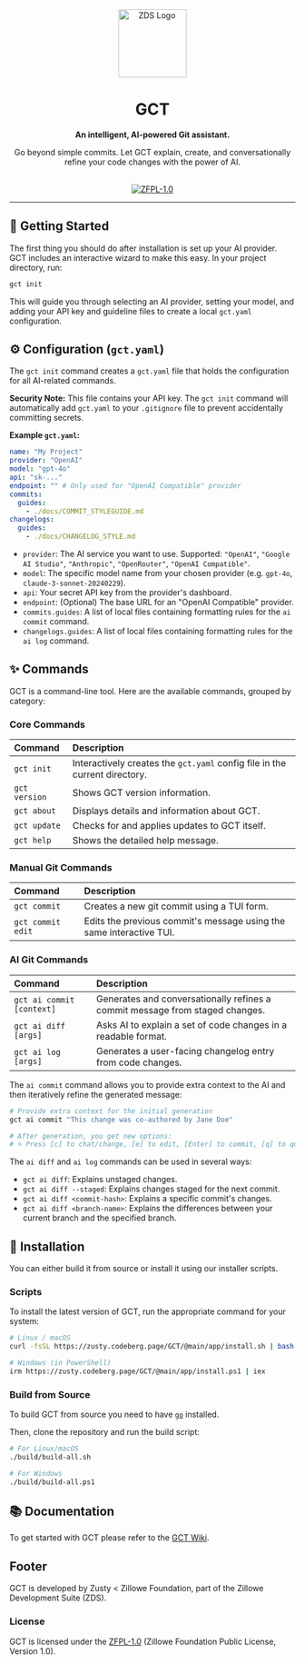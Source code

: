 <div align="center">
    <img width="120" height="120" hspace="10" alt="ZDS Logo" src="https://codeberg.org/Zusty/ZDS/media/branch/main/img/zds.png"/>
    <h1>GCT</h1>
    <strong>An intelligent, AI-powered Git assistant.</strong>
    <br/>
    <p>Go beyond simple commits. Let GCT explain, create, and conversationally refine your code changes with the power of AI.</p>
<br/>
<a href="https://codeberg.org/Zillowe/ZFPL">
<img alt="ZFPL-1.0" src="https://codeberg.org/Zillowe/ZFPL/raw/branch/main/badges/1-0/dark.svg"/>
</a>
</div>

<hr/>

## 🚀 Getting Started

The first thing you should do after installation is set up your AI provider. GCT includes an interactive wizard to make this easy. In your project directory, run:

```sh
gct init
```

This will guide you through selecting an AI provider, setting your model, and adding your API key and guideline files to create a local `gct.yaml` configuration.

## ⚙️ Configuration (`gct.yaml`)

The `gct init` command creates a `gct.yaml` file that holds the configuration for all AI-related commands.

**Security Note:** This file contains your API key. The `gct init` command will automatically add `gct.yaml` to your `.gitignore` file to prevent accidentally committing secrets.

**Example `gct.yaml`:**

```yaml
name: "My Project"
provider: "OpenAI"
model: "gpt-4o"
api: "sk-..."
endpoint: "" # Only used for "OpenAI Compatible" provider
commits:
  guides:
    - ./docs/COMMIT_STYLEGUIDE.md
changelogs:
  guides:
    - ./docs/CHANGELOG_STYLE.md
```

- `provider`: The AI service you want to use. Supported: `"OpenAI"`, `"Google AI Studio"`, `"Anthropic"`, `"OpenRouter"`, `"OpenAI Compatible"`.
- `model`: The specific model name from your chosen provider (e.g. `gpt-4o`, `claude-3-sonnet-20240229`).
- `api`: Your secret API key from the provider's dashboard.
- `endpoint`: (Optional) The base URL for an "OpenAI Compatible" provider.
- `commits.guides`: A list of local files containing formatting rules for the `ai commit` command.
- `changelogs.guides`: A list of local files containing formatting rules for the `ai log` command.

## ✨ Commands

GCT is a command-line tool. Here are the available commands, grouped by category:

### Core Commands

| Command | Description |
| :--- | :--- |
| `gct init` | Interactively creates the `gct.yaml` config file in the current directory. |
| `gct version` | Shows GCT version information. |
| `gct about` | Displays details and information about GCT. |
| `gct update` | Checks for and applies updates to GCT itself. |
| `gct help` | Shows the detailed help message. |

### Manual Git Commands

| Command | Description |
| :--- | :--- |
| `gct commit` | Creates a new git commit using a TUI form. |
| `gct commit edit`| Edits the previous commit's message using the same interactive TUI. |

### AI Git Commands

| Command | Description |
| :--- | :--- |
| `gct ai commit [context]` | Generates and conversationally refines a commit message from staged changes. |
| `gct ai diff [args]` | Asks AI to explain a set of code changes in a readable format. |
| `gct ai log [args]` | Generates a user-facing changelog entry from code changes. |

The `ai commit` command allows you to provide extra context to the AI and then iteratively refine the generated message:

```sh
# Provide extra context for the initial generation
gct ai commit "This change was co-authored by Jane Doe"

# After generation, you get new options:
# > Press [c] to chat/change, [e] to edit, [Enter] to commit, [q] to quit:
```

The `ai diff` and `ai log` commands can be used in several ways:

- `gct ai diff`: Explains unstaged changes.
- `gct ai diff --staged`: Explains changes staged for the next commit.
- `gct ai diff <commit-hash>`: Explains a specific commit's changes.
- `gct ai diff <branch-name>`: Explains the differences between your current branch and the specified branch.

## 💾 Installation

You can either build it from source or install it using our installer scripts.

### Scripts

To install the latest version of GCT, run the appropriate command for your system:

```sh
# Linux / macOS
curl -fsSL https://zusty.codeberg.page/GCT/@main/app/install.sh | bash

# Windows (in PowerShell)
irm https://zusty.codeberg.page/GCT/@main/app/install.ps1 | iex
```

### Build from Source

To build GCT from source you need to have [`go`](https://go.dev) installed.

Then, clone the repository and run the build script:

```sh
# For Linux/macOS
./build/build-all.sh

# For Windows
./build/build-all.ps1
```

## 📚 Documentation

To get started with GCT please refer to the [GCT Wiki](https://codeberg.org/Zusty/GCT/wiki).

## Footer

GCT is developed by Zusty < Zillowe Foundation, part of the Zillowe Development Suite (ZDS).

### License

GCT is licensed under the [ZFPL-1.0](https://codeberg.org/Zillowe/ZFPL) (Zillowe Foundation Public License, Version 1.0).

